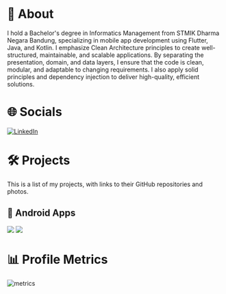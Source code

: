 # 💫 About
I hold a Bachelor's degree in Informatics Management from STMIK Dharma Negara Bandung, specializing in mobile app development using Flutter, Java, and Kotlin. I emphasize Clean Architecture principles to create well-structured, maintainable, and scalable applications. By separating the presentation, domain, and data layers, I ensure that the code is clean, modular, and adaptable to changing requirements. I also apply solid principles and dependency injection to deliver high-quality, efficient solutions.


# 🌐 Socials
[![LinkedIn](https://img.shields.io/badge/in/Fauzi-%230077B5.svg?logo=linkedin&logoColor=0077B5&style=social)](https://linkedin.com/in/fauzi-lubis)

# 🛠️ Projects

This is a list of my projects, with links to their GitHub repositories and photos.

## 📱 Android Apps

[![](https://github-readme-stats.vercel.app/api/pin/?username=Ahmadfzlbs&bg_color=30,065290,0c94d7&title_color=fff&text_color=fff&icon_color=fff&repo=presensi-app&show_owner=true)](https://github.com/Ahmadfzlbs/presensi-app)
[![](https://github-readme-stats.vercel.app/api/pin/?username=Ahmadfzlbs&bg_color=30,065290,0c94d7&title_color=fff&text_color=fff&icon_color=fff&repo=bmproject&show_owner=true)](https://github.com/Ahmadfzlbs/bmproject)

# 📊 Profile Metrics

![metrics](metrics.svg)
